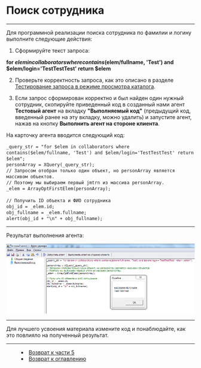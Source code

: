 # Поиск сотрудника
***

Для программной реализации поиска сотрудника по фамилии и логину выполните следующие действия:

1. Сформируйте текст запроса:

**for $elem in collaborators where contains($elem/fullname, 'Test') and $elem/login='TestTestTest' return $elem**

2. Проверьте корректность запроса, как это описано в разделе [Тестирование запроса в режиме просмотра каталога](XQuery_control.md).

3. Если запрос сформирован корректно и был найден один нужный сотрудник, скопируйте приведенный код в созданный нами агент **Тестовый агент** на вкладку **"Выполняемый код"** (предыдущий код, введенный ранее на эту вкладку, можно удалить) и запустите агент, нажав на кнопку **Выполнить агент на стороне клиента**.

На карточку агента вводится следующий код:

    _query_str = "for $elem in collaborators where contains($elem/fullname, 'Test') and $elem/login='TestTestTest' return $elem";
    personArray = XQuery(_query_str);
    // Запросом отобран только один объект, но personArray является массивом объектов.
    // Поэтому мы выбираем первый jmtrn из массива personArray.
    _elem = ArrayOptFirstElem(personArray);
    
    // Получить ID объекта и ФИО сотрудника
    obj_id = _elem.id;
    obj_fullname = _elem.fullname;
    alert(obj_id + "\n" + obj_fullname);

---

Результат выполнения агента:

![](collaborator06.png)

---

Для лучшего усвоения материала измените код и понаблюдайте, как это повлияло на полученный результат.


***

<dd><li> <a href="5_practical_realization.md"> Возврат к части 5</a></dd>

<dd><li> <a href="README.md"> Возврат к оглавлению</a></dd>
